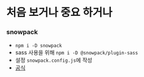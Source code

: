 # 처음 보거나 중요 하거나

### snowpack

- `npm i -D snowpack`
- sass 사용을 위해 `npm i -D @snowpack/plugin-sass`
- 설정 `snowpack.config.js`에 작성
- [공식](https://www.snowpack.dev/)
